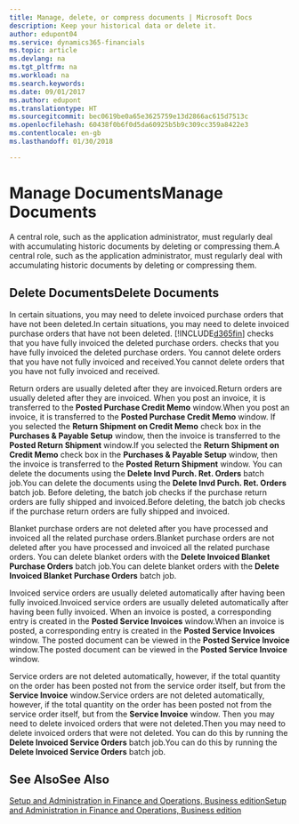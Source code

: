 ```yaml
---
title: Manage, delete, or compress documents | Microsoft Docs
description: Keep your historical data or delete it.
author: edupont04
ms.service: dynamics365-financials
ms.topic: article
ms.devlang: na
ms.tgt_pltfrm: na
ms.workload: na
ms.search.keywords: 
ms.date: 09/01/2017
ms.author: edupont
ms.translationtype: HT
ms.sourcegitcommit: bec0619be0a65e3625759e13d2866ac615d7513c
ms.openlocfilehash: 60438f0b6f0d5da60925b5b9c309cc359a8422e3
ms.contentlocale: en-gb
ms.lasthandoff: 01/30/2018

---
```

# <a name="manage-documents"></a><span data-ttu-id="685d6-103">Manage Documents</span><span class="sxs-lookup"><span data-stu-id="685d6-103">Manage Documents</span></span>
<span data-ttu-id="685d6-104">A central role, such as the application administrator, must regularly deal with accumulating historic documents by deleting or compressing them.</span><span class="sxs-lookup"><span data-stu-id="685d6-104">A central role, such as the application administrator, must regularly deal with accumulating historic documents by deleting or compressing them.</span></span>  

## <a name="delete-documents"></a><span data-ttu-id="685d6-105">Delete Documents</span><span class="sxs-lookup"><span data-stu-id="685d6-105">Delete Documents</span></span>
<span data-ttu-id="685d6-106">In certain situations, you may need to delete invoiced purchase orders that have not been deleted.</span><span class="sxs-lookup"><span data-stu-id="685d6-106">In certain situations, you may need to delete invoiced purchase orders that have not been deleted.</span></span> [!INCLUDE[d365fin](includes/d365fin_md.md)]<span data-ttu-id="685d6-107"> checks that you have fully invoiced the deleted purchase orders.</span><span class="sxs-lookup"><span data-stu-id="685d6-107"> checks that you have fully invoiced the deleted purchase orders.</span></span> <span data-ttu-id="685d6-108">You cannot delete orders that you have not fully invoiced and received.</span><span class="sxs-lookup"><span data-stu-id="685d6-108">You cannot delete orders that you have not fully invoiced and received.</span></span>  

<span data-ttu-id="685d6-109">Return orders are usually deleted after they are invoiced.</span><span class="sxs-lookup"><span data-stu-id="685d6-109">Return orders are usually deleted after they are invoiced.</span></span> <span data-ttu-id="685d6-110">When you post an invoice, it is transferred to the **Posted Purchase Credit Memo** window.</span><span class="sxs-lookup"><span data-stu-id="685d6-110">When you post an invoice, it is transferred to the **Posted Purchase Credit Memo** window.</span></span> <span data-ttu-id="685d6-111">If you selected the **Return Shipment on Credit Memo** check box in the **Purchases & Payable Setup** window, then the invoice is transferred to the **Posted Return Shipment** window.</span><span class="sxs-lookup"><span data-stu-id="685d6-111">If you selected the **Return Shipment on Credit Memo** check box in the **Purchases & Payable Setup** window, then the invoice is transferred to the **Posted Return Shipment** window.</span></span> <span data-ttu-id="685d6-112">You can delete the documents using the **Delete Invd Purch. Ret. Orders** batch job.</span><span class="sxs-lookup"><span data-stu-id="685d6-112">You can delete the documents using the **Delete Invd Purch. Ret. Orders** batch job.</span></span> <span data-ttu-id="685d6-113">Before deleting, the batch job checks if the purchase return orders are fully shipped and invoiced.</span><span class="sxs-lookup"><span data-stu-id="685d6-113">Before deleting, the batch job checks if the purchase return orders are fully shipped and invoiced.</span></span>  

<span data-ttu-id="685d6-114">Blanket purchase orders are not deleted after you have processed and invoiced all the related purchase orders.</span><span class="sxs-lookup"><span data-stu-id="685d6-114">Blanket purchase orders are not deleted after you have processed and invoiced all the related purchase orders.</span></span> <span data-ttu-id="685d6-115">You can delete blanket orders with the **Delete Invoiced Blanket Purchase Orders** batch job.</span><span class="sxs-lookup"><span data-stu-id="685d6-115">You can delete blanket orders with the **Delete Invoiced Blanket Purchase Orders** batch job.</span></span>  

<span data-ttu-id="685d6-116">Invoiced service orders are usually deleted automatically after having been fully invoiced.</span><span class="sxs-lookup"><span data-stu-id="685d6-116">Invoiced service orders are usually deleted automatically after having been fully invoiced.</span></span> <span data-ttu-id="685d6-117">When an invoice is posted, a corresponding entry is created in the **Posted Service Invoices** window.</span><span class="sxs-lookup"><span data-stu-id="685d6-117">When an invoice is posted, a corresponding entry is created in the **Posted Service Invoices** window.</span></span> <span data-ttu-id="685d6-118">The posted document can be viewed in the **Posted Service Invoice** window.</span><span class="sxs-lookup"><span data-stu-id="685d6-118">The posted document can be viewed in the **Posted Service Invoice** window.</span></span>  

<span data-ttu-id="685d6-119">Service orders are not deleted automatically, however, if the total quantity on the order has been posted not from the service order itself, but from the **Service Invoice** window.</span><span class="sxs-lookup"><span data-stu-id="685d6-119">Service orders are not deleted automatically, however, if the total quantity on the order has been posted not from the service order itself, but from the **Service Invoice** window.</span></span> <span data-ttu-id="685d6-120">Then you may need to delete invoiced orders that were not deleted.</span><span class="sxs-lookup"><span data-stu-id="685d6-120">Then you may need to delete invoiced orders that were not deleted.</span></span> <span data-ttu-id="685d6-121">You can do this by running the **Delete Invoiced Service Orders** batch job.</span><span class="sxs-lookup"><span data-stu-id="685d6-121">You can do this by running the **Delete Invoiced Service Orders** batch job.</span></span>  

## <a name="see-also"></a><span data-ttu-id="685d6-122">See Also</span><span class="sxs-lookup"><span data-stu-id="685d6-122">See Also</span></span>  
[<span data-ttu-id="685d6-123">Setup and Administration in Finance and Operations, Business edition</span><span class="sxs-lookup"><span data-stu-id="685d6-123">Setup and Administration in Finance and Operations, Business edition</span></span>](admin-setup-and-administration.md)  

